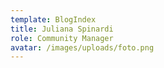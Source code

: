 ```yaml
---
template: BlogIndex
title: Juliana Spinardi
role: Community Manager
avatar: /images/uploads/foto.png
---
```


